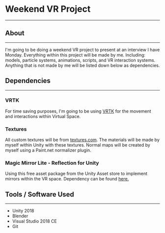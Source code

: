 # Weekend VR Project
***

## About
***

I'm going to be doing a weekend VR project to present at an interview I have Monday. Everything within this project will be made by me. Including: models, particle systems, animations, scripts, and VR interaction systems. Anything that is not made by me will be listed down below as dependencies.

## Dependencies
***

### VRTK

For time saving purposes, I'm going to be using [VRTK](https://vrtoolkit.readme.io/) for the movement and interactions within Virtual Space. 

### Textures

All custom textures will be from [textures.com](https://textures.com/). The materials will be made by myself within Unity with these textures. Normal maps will be created by myself using a Paint.net normalizer plugin.

### Magic Mirror Lite - Reflection for Unity

Using this free asset package from the Unity Asset store to implement mirrors within the VR space. Dependency can be found [here.](https://assetstore.unity.com/packages/tools/particles-effects/magic-mirror-lite-reflection-for-unity-34824)

## Tools / Software Used
***

* Unity 2018
* Blender
* Visual Studio 2018 CE
* Git
